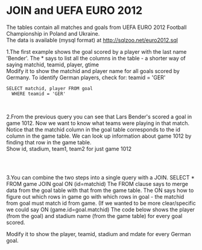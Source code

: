 # JOIN and UEFA EURO 2012
The tables contain all matches and goals from UEFA EURO 2012 Football Championship in Poland and Ukraine. </br>
The data is available (mysql format) at http://sqlzoo.net/euro2012.sql

1.The first example shows the goal scored by a player with the last name 'Bender'. The * says to list all the columns in the table - a shorter way of saying matchid, teamid, player, gtime </br>
Modify it to show the matchid and player name for all goals scored by Germany. To identify German players, check for: teamid = 'GER'
</br>

```
SELECT matchid, player FROM goal 
  WHERE teamid = 'GER'
```
</br>

2.From the previous query you can see that Lars Bender's scored a goal in game 1012. Now we want to know what teams were playing in that match.
Notice that the matchid column in the goal table corresponds to the id column in the game table. We can look up information about game 1012 by finding that row in the game table. </br>
Show id, stadium, team1, team2 for just game 1012

```

```

</br>

3.You can combine the two steps into a single query with a JOIN.
SELECT *
  FROM game JOIN goal ON (id=matchid)
The FROM clause says to merge data from the goal table with that from the game table. The ON says how to figure out which rows in game go with which rows in goal - the matchid from goal must match id from game. (If we wanted to be more clear/specific we could say
ON (game.id=goal.matchid)
The code below shows the player (from the goal) and stadium name (from the game table) for every goal scored.

Modify it to show the player, teamid, stadium and mdate for every German goal.

```

```


</br>



```

```


</br>


```

```


</br>


```

```

</br>

```

```


</br>

```

```


</br>


```

```


</br>


```

```


</br>

```

```



</br>


```

```


</br>

```

```

